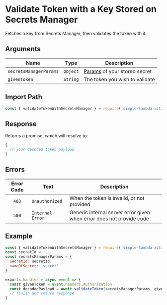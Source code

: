 # Validate Token with a Key Stored on Secrets Manager

Fetches a key from Secrets Manager, then validates the token with it.

## Arguments

| Name | Type | Description |
| --- | --- | --- |
| `secretsManagerParams` | `Object` | [Params](https://docs.aws.amazon.com/secretsmanager/latest/apireference/API_GetSecretValue.html) of your stored secret |
| `givenToken` | `String` | The token you wish to validate |

## Import Path

```js
const { validateTokenWithSecretsManager } = require('simple-lambda-actions/dist/auth')
```

## Response

Returns a promise, which will resolve to:

```js
{
  // your decoded token payload
}
```

## Errors

| Error Code | Text | Description |
| :---: | --- | --- |
| `403` | `Unauthorized` | When the token is invalid, or not provided |
| `500` | `Internal Error` | Generic internal server error given when error does not provide code |

## Example

```js
const { validateTokenWithSecretsManager } = require('simple-lambda-actions/dist/auth')
const secretId = '...'
const secretsManagerParams = {
  SecretId: secretId,
  nameOfSecret: 'secret'
}

exports.handler = async event => {
  const givenToken = event.headers.Authorization
  const decodedPayload = await validateToken(secretsManagerParams, givenToken)
  // finish and return response
}
```

